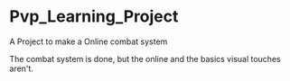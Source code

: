 # Pvp_Learning_Project
 A Project to make a Online combat system

The combat system is done, but the online and the basics visual touches aren't.
